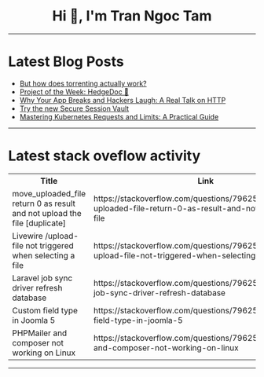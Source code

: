 <h1 align="center">Hi 👋, I'm Tran Ngoc Tam</h1>

---

# Latest Blog Posts 
<!-- BLOG-POST-LIST:START -->
- [But how does torrenting actually work?](https://dev.to/kurealnum/but-how-does-torrenting-actually-work-5hlf)
- [Project of the Week: HedgeDoc 🦔](https://dev.to/pullflow/project-of-the-week-hedgedoc-19on)
- [Why Your App Breaks and Hackers Laugh: A Real Talk on HTTP](https://dev.to/c_d_a7c10b4d6f6aa68be7495/why-your-app-breaks-and-hackers-laugh-a-real-talk-on-http-4b0)
- [Try the new Secure Session Vault](https://dev.to/ethernmyth/try-the-new-secure-session-vault-5b01)
- [Mastering Kubernetes Requests and Limits: A Practical Guide](https://dev.to/hostman_com/mastering-kubernetes-requests-and-limits-a-practical-guide-4o76)
<!-- BLOG-POST-LIST:END -->

---

# Latest stack oveflow activity
<table>
  <tr><th>Title</th><th>Link</th></tr>
  <!-- STACKOVERFLOW:START --><tr><td>move_uploaded_file return 0 as result and not upload the file [duplicate]</td><td>https://stackoverflow.com/questions/79625338/move-uploaded-file-return-0-as-result-and-not-upload-the-file</td></tr><tr><td>Livewire /upload-file not triggered when selecting a file</td><td>https://stackoverflow.com/questions/79625258/livewire-upload-file-not-triggered-when-selecting-a-file</td></tr><tr><td>Laravel job sync driver refresh database</td><td>https://stackoverflow.com/questions/79625251/laravel-job-sync-driver-refresh-database</td></tr><tr><td>Custom field type in Joomla 5</td><td>https://stackoverflow.com/questions/79625157/custom-field-type-in-joomla-5</td></tr><tr><td>PHPMailer and composer not working on Linux</td><td>https://stackoverflow.com/questions/79625117/phpmailer-and-composer-not-working-on-linux</td></tr><!-- STACKOVERFLOW:END -->
</table>

---


